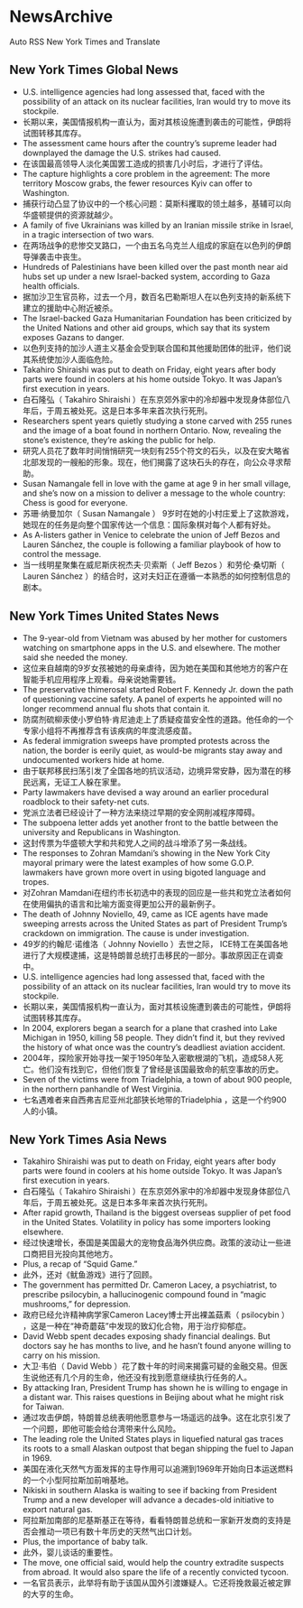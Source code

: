 # NewsArchive
Auto RSS New York Times and Translate

## New York Times Global News
* U.S. intelligence agencies had long assessed that, faced with the possibility of an attack on its nuclear facilities, Iran would try to move its stockpile.
* 长期以来，美国情报机构一直认为，面对其核设施遭到袭击的可能性，伊朗将试图转移其库存。
* The assessment came hours after the country’s supreme leader had downplayed the damage the U.S. strikes had caused.
* 在该国最高领导人淡化美国罢工造成的损害几小时后，才进行了评估。
* The capture highlights a core problem in the agreement: The more territory Moscow grabs, the fewer resources Kyiv can offer to Washington.
* 捕获行动凸显了协议中的一个核心问题：莫斯科攫取的领土越多，基辅可以向华盛顿提供的资源就越少。
* A family of five Ukrainians was killed by an Iranian missile strike in Israel, in a tragic intersection of two wars.
* 在两场战争的悲惨交叉路口，一个由五名乌克兰人组成的家庭在以色列的伊朗导弹袭击中丧生。
* Hundreds of Palestinians have been killed over the past month near aid hubs set up under a new Israel-backed system, according to Gaza health officials.
* 据加沙卫生官员称，过去一个月，数百名巴勒斯坦人在以色列支持的新系统下建立的援助中心附近被杀。
* The Israel-backed Gaza Humanitarian Foundation has been criticized by the United Nations and other aid groups, which say that its system exposes Gazans to danger.
* 以色列支持的加沙人道主义基金会受到联合国和其他援助团体的批评，他们说其系统使加沙人面临危险。
* Takahiro Shiraishi was put to death on Friday, eight years after body parts were found in coolers at his home outside Tokyo. It was Japan’s first execution in years.
* 白石隆弘（ Takahiro Shiraishi ）在东京郊外家中的冷却器中发现身体部位八年后，于周五被处死。这是日本多年来首次执行死刑。
* Researchers spent years quietly studying a stone carved with 255 runes and the image of a boat found in northern Ontario. Now, revealing the stone’s existence, they’re asking the public for help.
* 研究人员花了数年时间悄悄研究一块刻有255个符文的石头，以及在安大略省北部发现的一艘船的形象。现在，他们揭露了这块石头的存在，向公众寻求帮助。
* Susan Namangale fell in love with the game at age 9 in her small village, and she’s now on a mission to deliver a message to the whole country: Chess is good for everyone.
* 苏珊·纳曼加尔（ Susan Namangale ） 9岁时在她的小村庄爱上了这款游戏，她现在的任务是向整个国家传达一个信息：国际象棋对每个人都有好处。
* As A-listers gather in Venice to celebrate the union of Jeff Bezos and Lauren Sánchez, the couple is following a familiar playbook of how to control the message.
* 当一线明星聚集在威尼斯庆祝杰夫·贝索斯（ Jeff Bezos ）和劳伦·桑切斯（ Lauren Sánchez ）的结合时，这对夫妇正在遵循一本熟悉的如何控制信息的剧本。

## New York Times United States News
* The 9-year-old from Vietnam was abused by her mother for customers watching on smartphone apps in the U.S. and elsewhere. The mother said she needed the money.
* 这位来自越南的9岁女孩被她的母亲虐待，因为她在美国和其他地方的客户在智能手机应用程序上观看。母亲说她需要钱。
* The preservative thimerosal started Robert F. Kennedy Jr. down the path of questioning vaccine safety. A panel of experts he appointed will no longer recommend annual flu shots that contain it.
* 防腐剂硫柳汞使小罗伯特·肯尼迪走上了质疑疫苗安全性的道路。他任命的一个专家小组将不再推荐含有该疾病的年度流感疫苗。
* As federal immigration sweeps have prompted protests across the nation, the border is eerily quiet, as would-be migrants stay away and undocumented workers hide at home.
* 由于联邦移民扫荡引发了全国各地的抗议活动，边境异常安静，因为潜在的移民远离，无证工人躲在家里。
* Party lawmakers have devised a way around an earlier procedural roadblock to their safety-net cuts.
* 党派立法者已经设计了一种方法来绕过早期的安全网削减程序障碍。
* The subpoena letter adds yet another front to the battle between the university and Republicans in Washington.
* 这封传票为华盛顿大学和共和党人之间的战斗增添了另一条战线。
* The responses to Zohran Mamdani’s showing in the New York City mayoral primary were the latest examples of how some G.O.P. lawmakers have grown more overt in using bigoted language and tropes.
* 对Zohran Mamdani在纽约市长初选中的表现的回应是一些共和党立法者如何在使用偏执的语言和比喻方面变得更加公开的最新例子。
* The death of Johnny Noviello, 49, came as ICE agents have made sweeping arrests across the United States as part of President Trump’s crackdown on immigration. The cause is under investigation.
* 49岁的约翰尼·诺维洛（ Johnny Noviello ）去世之际， ICE特工在美国各地进行了大规模逮捕，这是特朗普总统打击移民的一部分。事故原因正在调查中。
* U.S. intelligence agencies had long assessed that, faced with the possibility of an attack on its nuclear facilities, Iran would try to move its stockpile.
* 长期以来，美国情报机构一直认为，面对其核设施遭到袭击的可能性，伊朗将试图转移其库存。
* In 2004, explorers began a search for a plane that crashed into Lake Michigan in 1950, killing 58 people. They didn’t find it, but they revived the history of what once was the country’s deadliest aviation accident.
* 2004年，探险家开始寻找一架于1950年坠入密歇根湖的飞机，造成58人死亡。他们没有找到它，但他们恢复了曾经是该国最致命的航空事故的历史。
* Seven of the victims were from Triadelphia, a town of about 900 people, in the northern panhandle of West Virginia.
* 七名遇难者来自西弗吉尼亚州北部狭长地带的Triadelphia ，这是一个约900人的小镇。

## New York Times Asia News
* Takahiro Shiraishi was put to death on Friday, eight years after body parts were found in coolers at his home outside Tokyo. It was Japan’s first execution in years.
* 白石隆弘（ Takahiro Shiraishi ）在东京郊外家中的冷却器中发现身体部位八年后，于周五被处死。这是日本多年来首次执行死刑。
* After rapid growth, Thailand is the biggest overseas supplier of pet food in the United States. Volatility in policy has some importers looking elsewhere.
* 经过快速增长，泰国是美国最大的宠物食品海外供应商。政策的波动让一些进口商把目光投向其他地方。
* Plus, a recap of “Squid Game.”
* 此外，还对《鱿鱼游戏》进行了回顾。
* The government has permitted Dr. Cameron Lacey, a psychiatrist, to prescribe psilocybin, a hallucinogenic compound found in “magic mushrooms,” for depression.
* 政府已经允许精神病学家Cameron Lacey博士开出裸盖菇素（ psilocybin ） ，这是一种在“神奇蘑菇”中发现的致幻化合物，用于治疗抑郁症。
* David Webb spent decades exposing shady financial dealings. But doctors say he has months to live, and he hasn’t found anyone willing to carry on his mission.
* 大卫·韦伯（ David Webb ）花了数十年的时间来揭露可疑的金融交易。但医生说他还有几个月的生命，他还没有找到愿意继续执行任务的人。
* By attacking Iran, President Trump has shown he is willing to engage in a distant war. This raises questions in Beijing about what he might risk for Taiwan.
* 通过攻击伊朗，特朗普总统表明他愿意参与一场遥远的战争。这在北京引发了一个问题，即他可能会给台湾带来什么风险。
* The leading role the United States plays in liquefied natural gas traces its roots to a small Alaskan outpost that began shipping the fuel to Japan in 1969.
* 美国在液化天然气方面发挥的主导作用可以追溯到1969年开始向日本运送燃料的一个小型阿拉斯加前哨基地。
* Nikiski in southern Alaska is waiting to see if backing from President Trump and a new developer will advance a decades-old initiative to export natural gas.
* 阿拉斯加南部的尼基斯基正在等待，看看特朗普总统和一家新开发商的支持是否会推动一项已有数十年历史的天然气出口计划。
* Plus, the importance of baby talk.
* 此外，婴儿谈话的重要性。
* The move, one official said, would help the country extradite suspects from abroad. It would also spare the life of a recently convicted tycoon.
* 一名官员表示，此举将有助于该国从国外引渡嫌疑人。它还将挽救最近被定罪的大亨的生命。

